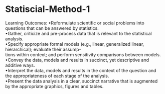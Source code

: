 # Statiscial-Method-1
Learning Outcomes:
•Reformulate scientific or social problems into questions that can be answered by statistics.  
•Gather, criticize and pre-process data that is relevant to the statistical analysis.  
•Specify appropriate formal models (e.g., linear, generalized linear, hierarchical); evaluate their assump-  
tions within context; and perform sensitivity comparisons between models.  
•Convey the data, models and results in succinct, yet descriptive and additive ways.  
•Interpret the data, models and results in the context of the question and the appropriateness of each
stage of the analysis.  
•Present the data analysis in a clear, succinct narrative that is augmented by the appropriate graphics,
figures and tables.
